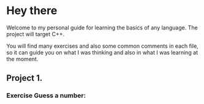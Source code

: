 # Hey there 

Welcome to my personal guide for learning the basics of any language. The project will target C++.

You will find many exercises and also some common comments in each file, so it can guide you on what I was thinking and also in what I was learning at the moment.

## Project 1. 
### Exercise Guess a number:

